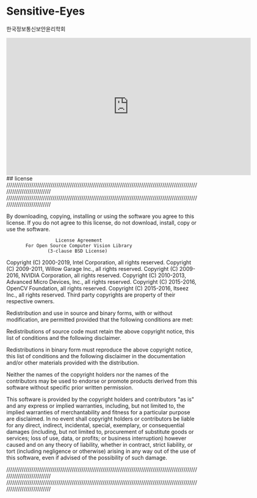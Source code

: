 # Sensitive-Eyes
 한국정보통신보안윤리학회
 <iframe width="640" height="360" src="https://www.youtube.com/watch?v=ua1DzJOq3t4" frameborder="0" gesture="media" allowfullscreen=""></iframe>
 ## license
////////////////////////////////////////////////////////////////////////////////////////////////////////////////////////// //////////////////////////////////////////////////////////////////////////////////////////////////////////////////////////

By downloading, copying, installing or using the software you agree to this license. If you do not agree to this license, do not download, install, copy or use the software.

                      License Agreement
           For Open Source Computer Vision Library
                   (3-clause BSD License)
Copyright (C) 2000-2019, Intel Corporation, all rights reserved. Copyright (C) 2009-2011, Willow Garage Inc., all rights reserved. Copyright (C) 2009-2016, NVIDIA Corporation, all rights reserved. Copyright (C) 2010-2013, Advanced Micro Devices, Inc., all rights reserved. Copyright (C) 2015-2016, OpenCV Foundation, all rights reserved. Copyright (C) 2015-2016, Itseez Inc., all rights reserved. Third party copyrights are property of their respective owners.

Redistribution and use in source and binary forms, with or without modification, are permitted provided that the following conditions are met:

Redistributions of source code must retain the above copyright notice, this list of conditions and the following disclaimer.

Redistributions in binary form must reproduce the above copyright notice, this list of conditions and the following disclaimer in the documentation and/or other materials provided with the distribution.

Neither the names of the copyright holders nor the names of the contributors may be used to endorse or promote products derived from this software without specific prior written permission.

This software is provided by the copyright holders and contributors "as is" and any express or implied warranties, including, but not limited to, the implied warranties of merchantability and fitness for a particular purpose are disclaimed. In no event shall copyright holders or contributors be liable for any direct, indirect, incidental, special, exemplary, or consequential damages (including, but not limited to, procurement of substitute goods or services; loss of use, data, or profits; or business interruption) however caused and on any theory of liability, whether in contract, strict liability, or tort (including negligence or otherwise) arising in any way out of the use of this software, even if advised of the possibility of such damage.

////////////////////////////////////////////////////////////////////////////////////////////////////////////////////////// //////////////////////////////////////////////////////////////////////////////////////////////////////////////////////////
